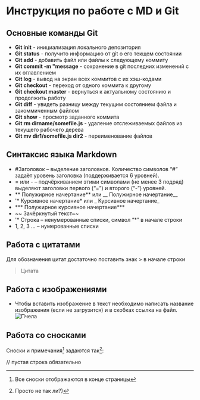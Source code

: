 # Инструкция по работе с MD и Git

## Основные команды Git
* **Git init** - инициализация локального депозитория
* **Git status** - получито информацию от git о его текщем состоянии
* **Git add** - добавить файл или файлы к следующему коммиту
* **Git commit -m "message** - сохранение в git последних изменений с их оглавлением
* **Git log** - вывод на экран всех коммитов с их хэш-кодами
* **Git checkout** - переход от одного коммита к другому
* **Git checkout master** - вернуться к актуальному состоянию и продолжить работу
* **Git diff** - увидеть разницу между текущим состоянием файла и закоммиченным файлом
* **Git show** - просмотр заданного коммита
* **Git rm dirname/somefile.js** - удаление отслеживаемых файлов из текущего рабочего дерева
* **Git mv dir1/somefile.js dir2** - переименование файлов

## Синтаксис языка Markdown
* #Заголовок – выделение заголовков. Количество символов “#” задаёт уровень заголовка (поддерживается 6 уровней).
* = или - – подчёркиванием этими символами (не менее 3 подряд) выделяют заголовки
первого (“=”) и второго (“-”) уровней.
* ** Полужирное начертание** или __ Полужирное начертание__
*  '* Курсивное начертание* или _ Курсивное начертание_
* *** Полужирное курсивное начертание***
* ~~ Зачёркнутый текст~~
* '* Строка – ненумерованные списки, символ “*” в начале строки
* 1, 2, 3 … – нумерованные списки

## Работа с цитатами
Для обозначения цитат достаточно поставить знак > в начале строки
> Цитата

## Работа с изображениями
* Чтобы вставить изображение в текст необходимо написать название изображения (если не загрузится) и в скобках ссылка на файл.
![Пчела](bee.jpg)

## Работа со сносками
Сноски и примечания[^1] задаются так[^2]:

// пустая строка обязательно

[^1]: Все сноски отображаются в конце страницы
[^2]: Просто не так ли?)

